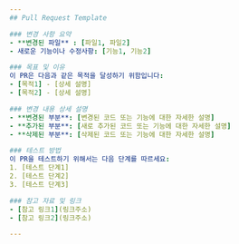 ```yaml
---
## Pull Request Template

### 변경 사항 요약
- **변경된 파일** : [파일1, 파일2]
- 새로운 기능이나 수정사항: [기능1, 기능2]

### 목표 및 이유
이 PR은 다음과 같은 목적을 달성하기 위함입니다:
- [목적1] - [상세 설명]
- [목적2] - [상세 설명]

### 변경 내용 상세 설명
- **변경된 부분**: [변경된 코드 또는 기능에 대한 자세한 설명]
- **추가된 부분**: [새로 추가된 코드 또는 기능에 대한 자세한 설명]
- **삭제된 부분**: [삭제된 코드 또는 기능에 대한 자세한 설명]

### 테스트 방법
이 PR을 테스트하기 위해서는 다음 단계를 따르세요:
1. [테스트 단계1]
2. [테스트 단계2]
3. [테스트 단계3]

### 참고 자료 및 링크
- [참고 링크1](링크주소)
- [참고 링크2](링크주소)

---
```

